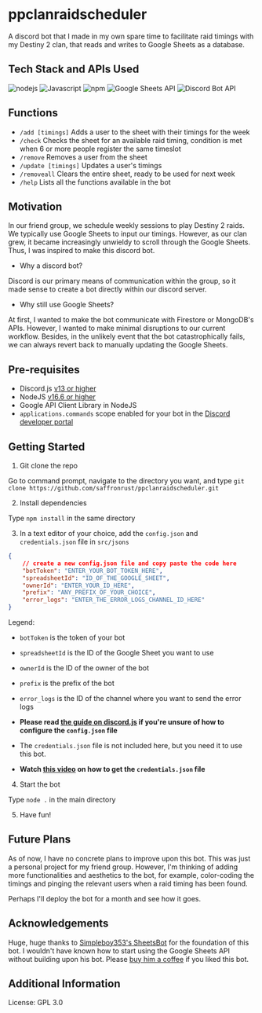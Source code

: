# ppclanraidscheduler

A discord bot that I made in my own spare time to facilitate raid timings with my Destiny 2 clan, that reads and writes to Google Sheets as a database.

## Tech Stack and APIs Used
<div>
<img src = "http://img.shields.io/badge/nodejs-339933?style=flat-square&logo=nodedotjs&logoColor=black" alt = "nodejs">
<img src="http://img.shields.io/badge/Javascript-fcd400?style=flat-square&logo=javascript&logoColor=black" alt="Javascript">
<img src = "http://img.shields.io/badge/npm-CB3837?style=flat-square&logo=npm&logoColor=black" alt = "npm">
<img src = "http://img.shields.io/badge/Google Sheets API-34A853?style=flat-square&logo=googlesheets&logoColor=black" alt = "Google Sheets API">
<img src = "http://img.shields.io/badge/Discord Bot API-5865F2?style=flat-square&logo=discord&logoColor=black" alt = "Discord Bot API">
</div>

## Functions
- `/add [timings]` Adds a user to the sheet with their timings for the week
- `/check` Checks the sheet for an available raid timing, condition is met when 6 or more people register the same timeslot
- `/remove` Removes a user from the sheet
- `/update [timings]` Updates a user's timings
- `/removeall` Clears the entire sheet, ready to be used for next week
- `/help` Lists all the functions available in the bot

## Motivation
In our friend group, we schedule weekly sessions to play Destiny 2 raids. We typically use Google Sheets to input our timings. However, as our clan grew, it became increasingly unwieldy to scroll through the Google Sheets. Thus, I was inspired to make this discord bot.

- Why a discord bot?

Discord is our primary means of communication within the group, so it made sense to create a bot directly within our discord server.

- Why still use Google Sheets?

At first, I wanted to make the bot communicate with Firestore or MongoDB's APIs. However, I wanted to make minimal disruptions to our current workflow. Besides, in the unlikely event that the bot catastrophically fails, we can always revert back to manually updating the Google Sheets.

## Pre-requisites
- Discord.js [v13 or higher](https://discordjs.guide/preparations/#installing-discord-js)
- NodeJS [v16.6 or higher](https://nodejs.org/en/download/prebuilt-installer)
- Google API Client Library in NodeJS
- `applications.commands` scope enabled for your bot in the [Discord developer portal](https://discord.com/developers)

## Getting Started
1. Git clone the repo
 
Go to command prompt, navigate to the directory you want, and type `git clone https://github.com/saffronrust/ppclanraidscheduler.git`

2. Install dependencies

Type `npm install` in the same directory

3. In a text editor of your choice, add the `config.json` and `credentials.json` file in `src/jsons`
```json
{
	// create a new config.json file and copy paste the code here
	"botToken": "ENTER_YOUR_BOT_TOKEN_HERE",
	"spreadsheetId": "ID_OF_THE_GOOGLE_SHEET",
	"ownerId": "ENTER_YOUR_ID_HERE",
	"prefix": "ANY_PREFIX_OF_YOUR_CHOICE",
	"error_logs": "ENTER_THE_ERROR_LOGS_CHANNEL_ID_HERE"
}
```
Legend:
- `botToken` is the token of your bot
- `spreadsheetId` is the ID of the Google Sheet you want to use
- `ownerId` is the ID of the owner of the bot
- `prefix` is the prefix of the bot
- `error_logs` is the ID of the channel where you want to send the error logs
- **Please read [the guide on discord.js](https://discordjs.guide/#before-you-begin) if you're unsure of how to configure the `config.json` file**

- The `credentials.json` file is not included here, but you need it to use this bot.
- **Watch [this video](http://www.youtube.com/watch?v=PFJNJQCU_lo) on how to get the `credentials.json` file**

4. Start the bot

Type `node .` in the main directory

5. Have fun!

## Future Plans
As of now, I have no concrete plans to improve upon this bot. This was just a personal project for my friend group. However, I'm thinking of adding more functionalities and aesthetics to the bot, for example, color-coding the timings and pinging the relevant users when a raid timing has been found.

Perhaps I'll deploy the bot for a month and see how it goes.

## Acknowledgements
Huge, huge thanks to [Simpleboy353's SheetsBot](https://github.com/Simpleboy353/SheetsBot) for the foundation of this bot. I wouldn't have known how to start using the Google Sheets API without building upon his bot. Please [buy him a coffee](https://buymeacoffee.com/simpleboy353) if you liked this bot.

## Additional Information
License: GPL 3.0
